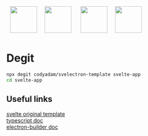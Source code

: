 
<img src="https://svelte.dev/favicon.png" alt="" style="margin: 10px" width="70px"/><img src="https://sass-lang.com/favicon.ico" alt="" style="margin: 10px" width="70px"/> <img src="https://www.electronjs.org/images/favicon.ico" alt="" style="margin: 10px" width="70px"/><img src="https://www.typescriptlang.org/assets/images/icons/favicon.ico" alt="" style="margin: 10px" width="70px" />

# Degit

```bash
npx degit codyadam/svelectron-template svelte-app
cd svelte-app
```

## Useful links


[svelte original template](https://github.com/sveltejs/template)<br/>
[typescript doc](https://www.typescriptlang.org/docs/home.html)<br/>
[electron-builder doc](https://www.electron.build/)
